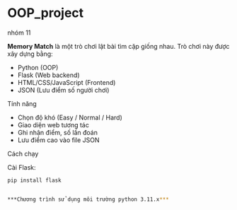 # OOP_project
nhóm 11

**Memory Match** là một trò chơi lật bài tìm cặp giống nhau. Trò chơi này được xây dựng bằng:
- Python (OOP)
- Flask (Web backend)
- HTML/CSS/JavaScript (Frontend)
- JSON (Lưu điểm số người chơi)

Tính năng
- Chọn độ khó (Easy / Normal / Hard)
- Giao diện web tương tác
- Ghi nhận điểm, số lần đoán
- Lưu điểm cao vào file JSON

Cách chạy 

Cài Flask:
   ```bash
   pip install flask
   

***Chương trình sử dụng môi trường python 3.11.x***
